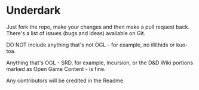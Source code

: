Underdark
=========

Just fork the repo, make your changes and then make a pull request back. There's a list of issues (bugs and ideas) available on Git.

DO NOT include anything that's not OGL - for example, no illithids or kuo-toa.

Anything that's OGL - SRD, for example, Incursion, or the D&D Wiki portions marked as Open Game Content - is fine.

Any contributors will be credited in the Readme.
